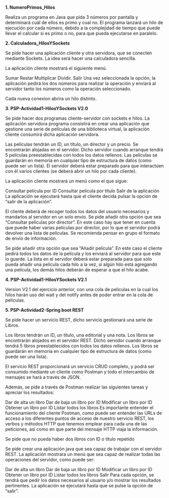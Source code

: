 **1. NumeroPrimos_Hilos**

Realiza un programa en Java que pida 3 números por pantalla y determinará cuál de ellos es primo y cual no. El programa lanzará un hilo de ejecución por cada número, debido a la complejidad de tiempo que puede llevar el calcular si es primo o no, para que pueda ejecutarse en paralelo.



**2. Calculadora_HilosYSockets**

Se pide hacer una aplicación cliente y otra servidora, que se conecten mediante Sockets. La idea será hacer una calculadora sencilla.

La aplicación cliente mostrará el siguiente menú.

Sumar
Restar
Multiplicar
Dividir.
Salir
Una vez seleccionada la opción, la aplicación pedirá los dos números para realizar la operación y enviará al servidor tanto los números como la operación seleccionado.

Cada nueva conexion abrira un hilo distinto.


**3. PSP-Actividad1-HilosYSockets V2.0**

Se pide hacer dos programas cliente-servidor con sockets e hilos. La aplicación servidora programa consistirá en crear una aplicación que gestione una serie de películas de una biblioteca virtual, la aplicación cliente consumirá dicha aplicación servidora.

Las películas tendrán un ID, un título, un director y un precio. Se encontrarán alojadas en el servidor. Dicho servidor cuando arranque tendrá 5 películas preestablecidas con todos los datos rellenos. Las películas se guardarán en memoria en cualquier tipo de estructura de datos (como puede ser un lista). El servidor deberá estar preparado para que interactúen con él varios clientes (se deberá abrir un hilo por cada cliente).

La aplicación cliente mostrará un menú como el que sigue:

Consultar película por ID
Consultar película por título
Salir de la aplicación
La aplicación se ejecutará hasta que el cliente decida pulsar la opción de “salir de la aplicación”.

El cliente deberá de recoger todos los datos del usuario necesarios y mandarlos al servidor en un solo envío.
Se pide añadir otra opción que sea “Consultar películas por director”. En este caso hay que tener en cuenta que puede haber varias películas por director, por lo que el servidor podrá devolver una lista de películas. Se recomienda pensar en grupo el formato de envío de información.

Se pide añadir otra opción que sea “Añadir película”. En este caso el cliente pedirá todos los datos de la película y los enviará al servidor para que este lo guarde. La lista en el servidor deberá estar preparada para que solo pueda añadir una película cada hilo a la vez, si algún hilo está agregando una película, los demás hilos deberán de esperar a que el hilo acabe.

**4. PSP-Actividad1-HilosYSockets V2.1**

Version V2.1 del ejercicio anterior, con una cola de peliculas en la cual los hilos harán uso del wait y del notify antes de poder entrar en la cola de peliculas.

**5. PSP-Actividad2-Spring boot REST**

Se pide hacer un servicio REST, dicho servicio gestionará una serie de Libros.

Los libros tendrán un ID, un título, una editorial y una nota. Los libros se encontrarán alojados en el servidor REST. Dicho servidor cuando arranque tendrá 5 libros preestablecidos con todos los datos rellenos. Los libros se guardarán en memoria en cualquier tipo de estructura de datos (como puede ser una lista).

El servicio REST proporcionará un servicio CRUD completo, y podrá ser consumido mediante un cliente como Postman y todo el intercambio de mensajes se hará a través de JSON.

Además, se pide a través de Postman realizar las siguientes tareas y apreciar los resultados:

Dar de alta un libro Dar de baja un libro por ID Modificar un libro por ID Obtener un libro por ID Listar todos los libros Es importante entender el funcionamiento del cliente Postman, como puede ser entender las URLs de acceso a los diferentes puntos de acceso de nuestro servicio REST, los verbos y métodos HTTP que tenemos emplear para cada una de las peticiones, así como en que parte del mensaje HTTP viaja la información.

Se pide que no pueda haber dos libros con ID o título repetido

Se pide crear una aplicación java que sea capaz de trabajar con el servidor REST. La aplicación mostrara un menú que sea capaz de realizar todas las operaciones del servidor, como puede ser:

Dar de alta un libro Dar de baja un libro por ID Modificar un libro por ID Obtener un libro por ID Listar todos los libros Salir Para cada opción, se tendrá que pedir los datos necesarios al usuario y/o mostrar los resultados pertinentes. La aplicación se ejecutará hasta que se pulse la opción de “salir”.
